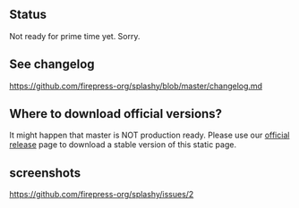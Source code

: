 ## Status
Not ready for prime time yet. Sorry.

## See changelog
https://github.com/firepress-org/splashy/blob/master/changelog.md

## Where to download official versions?

It might happen that master is NOT production ready. Please use our [official release](https://github.com/firepress-org/splashy/releases) page to download a stable version of this static page. 

## screenshots
https://github.com/firepress-org/splashy/issues/2
